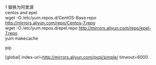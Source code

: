 1 替换为阿里源   
centos and epel   
wget -O /etc/yum.repos.d/CentOS-Base.repo http://mirrors.aliyun.com/repo/Centos-7.repo  
wget -O /etc/yum.repos.d/epel.repo http://mirrors.aliyun.com/repo/epel-7.repo  
yum makecache

pip

[global]
index-url=http://mirrors.aliyun.com/pypi/simple/
timeout=6000




